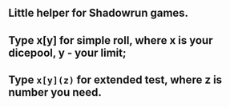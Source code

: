 ## Little helper for Shadowrun games.
## Type x[y] for simple roll, where **x** is your dicepool, **y** - your limit;
## Type `x[y](z)` for extended test, where **z** is number you need.
